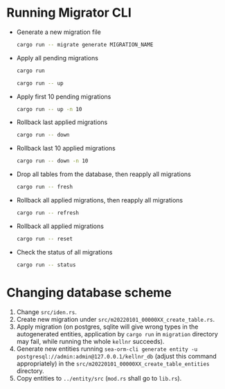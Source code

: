 # Running Migrator CLI

- Generate a new migration file
    ```sh
    cargo run -- migrate generate MIGRATION_NAME
    ```
- Apply all pending migrations
    ```sh
    cargo run
    ```
    ```sh
    cargo run -- up
    ```
- Apply first 10 pending migrations
    ```sh
    cargo run -- up -n 10
    ```
- Rollback last applied migrations
    ```sh
    cargo run -- down
    ```
- Rollback last 10 applied migrations
    ```sh
    cargo run -- down -n 10
    ```
- Drop all tables from the database, then reapply all migrations
    ```sh
    cargo run -- fresh
    ```
- Rollback all applied migrations, then reapply all migrations
    ```sh
    cargo run -- refresh
    ```
- Rollback all applied migrations
    ```sh
    cargo run -- reset
    ```
- Check the status of all migrations
    ```sh
    cargo run -- status
    ```

# Changing database scheme

1. Change `src/iden.rs`.
2. Create new migration under `src/m20220101_00000XX_create_table.rs`.
3. Apply migration (on postgres, sqlite will give wrong types in the
   autogenerated entities, application by `cargo run` in `migration` directory
   may fail, while running the whole `kellnr` succeeds).
4. Generate new entities running `sea-orm-cli generate entity -u
   postgresql://admin:admin@127.0.0.1/kellnr_db` (adjust this command
   appropriately) in the `src/m20220101_00000XX_create_table_entities`
   directory.
5. Copy entities to `../entity/src` (`mod.rs` shall go to `lib.rs`).
